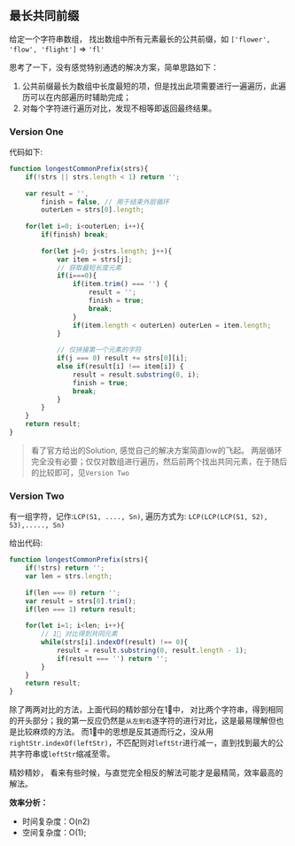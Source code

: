 ## 最长共同前缀

给定一个字符串数组， 找出数组中所有元素最长的公共前缀，如
`['flower', 'flow', 'flight']` => `'fl'`

思考了一下，没有感觉特别通透的解决方案，简单思路如下：

1. 公共前缀最长为数组中长度最短的项，但是找出此项需要进行一遍遍历，此遍历可以在内部遍历时辅助完成；
2. 对每个字符进行遍历对比，发现不相等即返回最终结果。





###  Version One

代码如下:

```javascript
function longestCommonPrefix(strs){
    if(!strs || strs.length < 1) return '';
    
    var result = '',
        finish = false, // 用于结束外层循环
        outerLen = strs[0].length;
    
    for(let i=0; i<outerLen; i++){
        if(finish) break;
        
        for(let j=0; j<strs.length; j++){
            var item = strs[j];
            // 获取最短长度元素
            if(i===0){
                if(item.trim() === '') {
                    result = '';
                    finish = true;
                    break;
                }
                if(item.length < outerLen) outerLen = item.length;
            }
            
            // 仅拼接第一个元素的字符
            if(j === 0) result += strs[0][i];
            else if(result[i] !== item[i]) {
                result = result.substring(0, i);
                finish = true;
                break;
            }
        }
    }
    return result;
}
```



>  看了官方给出的Solution, 感觉自己的解决方案简直low的飞起。 两层循环完全没有必要；仅仅对数组进行遍历，然后前两个找出共同元素，在于随后的比较即可，见`Version Two`



### Version Two

有一组字符，记作:`LCP(S1, ...., Sn)`, 遍历方式为: `LCP(LCP(LCP(S1, S2), S3),....., Sn)`

给出代码:

```javascript
function longestCommonPrefix(strs){
    if(!strs) return '';
    var len = strs.length;
    
    if(len === 0) return '';
    var result = strs[0].trim();
    if(len === 1) return result;
    
    for(let i=1; i<len; i++){
        // 1⃣️ 对比得到共同元素
        while(strs[i].indexOf(result) !== 0){
            result = result.substring(0, result.length - 1);
            if(result === '') return '';
        }
    }
    return result;
}
```

除了两两对比的方法，上面代码的精妙部分在1⃣️中， 对比两个字符串，得到相同的开头部分；我的第一反应仍然是`从左到右`逐字符的进行对比，这是最易理解但也是比较麻烦的方法。 而1⃣️中的思想是反其道而行之，没从用`rightStr.indexOf(leftStr)`，不匹配则对`leftStr`进行减一，直到找到最大的公共字符串或`leftStr`缩减至零。

精妙精妙， 看来有些时候，与直觉完全相反的解法可能才是最精简，效率最高的解法。

**效率分析：**

- 时间复杂度：O(n2)
- 空间复杂度：O(1);











